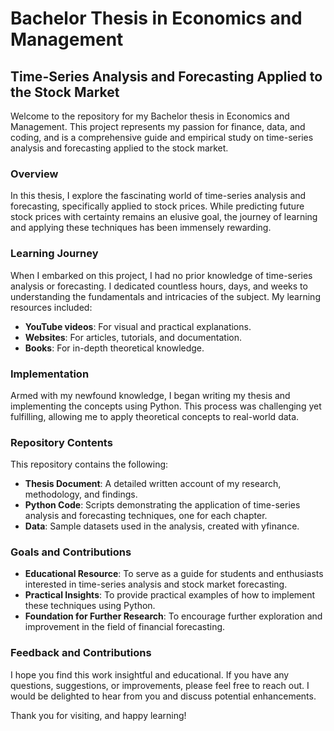 # Bachelor Thesis in Economics and Management

## Time-Series Analysis and Forecasting Applied to the Stock Market
Welcome to the repository for my Bachelor thesis in Economics and Management. This project represents my passion for finance, data, and coding, and is a comprehensive guide and empirical study on time-series analysis and forecasting applied to the stock market.

### Overview
In this thesis, I explore the fascinating world of time-series analysis and forecasting, specifically applied to stock prices. While predicting future stock prices with certainty remains an elusive goal, the journey of learning and applying these techniques has been immensely rewarding.

### Learning Journey
When I embarked on this project, I had no prior knowledge of time-series analysis or forecasting. I dedicated countless hours, days, and weeks to understanding the fundamentals and intricacies of the subject. My learning resources included:
- **YouTube videos**: For visual and practical explanations.
- **Websites**: For articles, tutorials, and documentation.
- **Books**: For in-depth theoretical knowledge.

### Implementation
Armed with my newfound knowledge, I began writing my thesis and implementing the concepts using Python. This process was challenging yet fulfilling, allowing me to apply theoretical concepts to real-world data.

### Repository Contents
This repository contains the following:
- **Thesis Document**: A detailed written account of my research, methodology, and findings.
- **Python Code**: Scripts demonstrating the application of time-series analysis and forecasting techniques, one for each chapter.
- **Data**: Sample datasets used in the analysis, created with yfinance.

### Goals and Contributions
- **Educational Resource**: To serve as a guide for students and enthusiasts interested in time-series analysis and stock market forecasting.
- **Practical Insights**: To provide practical examples of how to implement these techniques using Python.
- **Foundation for Further Research**: To encourage further exploration and improvement in the field of financial forecasting.

### Feedback and Contributions
I hope you find this work insightful and educational. If you have any questions, suggestions, or improvements, please feel free to reach out. I would be delighted to hear from you and discuss potential enhancements.

Thank you for visiting, and happy learning!

